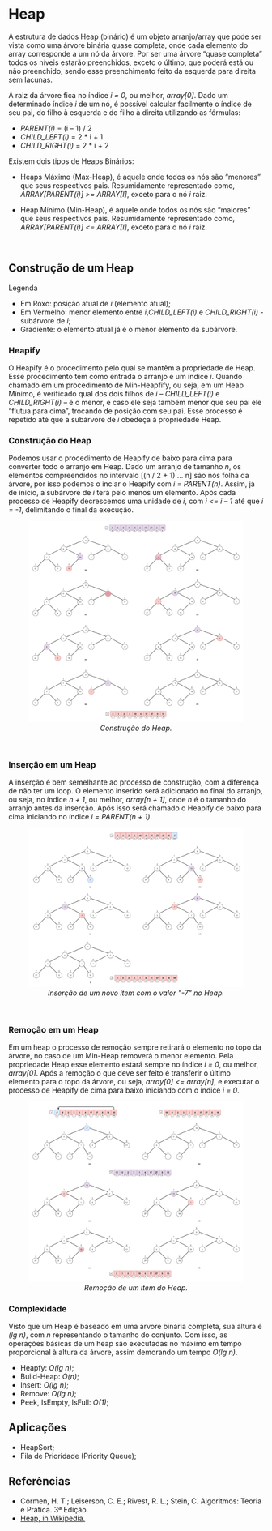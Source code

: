 # Heap

A estrutura de dados Heap (binário) é um objeto arranjo/array que pode ser vista como uma árvore binária quase completa, onde cada elemento do array corresponde a um nó da árvore. Por ser uma árvore “quase completa” todos os níveis estarão preenchidos, exceto o último, que poderá está ou não preenchido, sendo esse preenchimento feito da esquerda para direita sem lacunas.
	
A raiz da árvore fica no índice *i = 0*, ou melhor, *array[0]*. Dado um determinado índice *i* de um nó, é possível calcular facilmente o índice de seu pai, do filho à esquerda e do filho à direita utilizando as fórmulas:
- *PARENT(i)* = (i – 1) / 2
- *CHILD_LEFT(i)* = 2 * i + 1
- *CHILD_RIGHT(i)* = 2 * i + 2

Existem dois tipos de Heaps Binários: 
- Heaps Máximo (Max-Heap), é aquele onde todos os nós são “menores” que seus respectivos pais. Resumidamente representado como, *ARRAY[PARENT(i)] >= ARRAY[I]*, exceto para o nó *i* raiz.

- Heap Mínimo (Min-Heap), é aquele onde todos os nós são “maiores” que seus respectivos pais. Resumidamente representado como, *ARRAY[PARENT(i)] <= ARRAY[I]*, exceto para o nó *i* raiz.

</br>

## Construção de um Heap

Legenda
  - Em Roxo: posíção atual de *i* (elemento atual);
  - Em Vermelho: menor elemento entre *i*,*CHILD_LEFT(i)* e *CHILD_RIGHT(i)* - subárvore de *i*;
  - Gradiente: o elemento atual já é o menor elemento da subárvore.

### Heapify

O Heapify é o procedimento pelo qual se mantêm a propriedade de Heap. Esse procedimento tem como entrada o arranjo e um índice *i*. Quando chamado em um procedimento de Min-Heapfify, ou seja, em um Heap Mínimo, é verificado qual dos dois filhos de *i* – *CHILD_LEFT(i)* e *CHILD_RIGHT(i)* – é o menor, e caso ele seja também menor que seu pai ele “flutua para cima”, trocando de posição com seu pai. Esse processo é repetido até que a subárvore de *i* obedeça à propriedade Heap.

### Construção do Heap

Podemos usar o procedimento de Heapify de baixo para cima para converter todo o arranjo em Heap.
Dado um arranjo de tamanho *n*, os elementos compreendidos no intervalo [(n / 2 + 1) ... n] são nós folha da árvore, por isso podemos o inciar o Heapify com *i = PARENT(n)*. Assim, já de início, a subárvore de *i* terá pelo menos um elemento. Após cada processo de Heapify decrescemos uma unidade de *i*, com *i <= i – 1* até que *i = -1*, delimitando o final da execução.

<center>
  <figure> 
    <img src="../../.github/images/heap0.png" alt="Construção da Heap">
    <figcaption>
      <i>Construção do Heap.</i>
    </figcaption>
  </figure>
</center>

</br>

### Inserção em um Heap

A inserção é bem semelhante ao processo de construção, com a diferença de não ter um loop. O elemento inserido será adicionado no final do arranjo, ou seja, no índice *n + 1*, ou melhor, *array[n + 1]*, onde *n* é o tamanho do arranjo antes da inserção. Após isso será chamado o Heapify de baixo para cima  iniciando no índice *i = PARENT(n + 1)*.

<center>
  <figure>
    <img src="../../.github/images/heap1.png" alt="Inserção de um novo item na heap.">
    <figcaption>
      <i>Inserção de um novo item com o valor "-7" no Heap.</i>
    </figcaption>
  </figure>
</center>

</br>

### Remoção em um Heap

Em um heap o processo de remoção sempre retirará o elemento no topo da árvore, no caso de um Min-Heap removerá o menor elemento. Pela propriedade Heap esse elemento estará sempre no índice *i = 0*, ou melhor, *array[0]*. Após a remoção o que deve ser feito é transferir o último elemento para o topo da árvore, ou seja, *array[0] <= array[n]*, e executar o processo de Heapify de cima para baixo iniciando com o índice *i = 0*.

<center>
  <figure>
    <img src="../../.github/images/heap3.png" alt="Diagrama de operações primitivas em uma pilha estática">
    <figcaption>
      <i>Remoção de um item do Heap.</i>
    </figcaption>
  </figure>
</center>

### Complexidade

Visto que um Heap é baseado em uma árvore binária completa, sua altura é *(lg n)*, com *n* representando o tamanho do conjunto. Com isso, as operações básicas de um heap são executadas no máximo em tempo proporcional à altura da árvore, assim demorando um tempo *O(lg n)*.

- Heapfy: *O(lg n)*;
- Build-Heap: *O(n)*;
- Insert: *O(lg n)*;
- Remove: *O(lg n)*;
- Peek, IsEmpty, IsFull: *O(1)*;

## Aplicações
- HeapSort;
- Fila de Prioridade (Priority Queue);

## Referências
- Cormen, H. T.; Leiserson, C. E.; Rivest, R. L.; Stein, C. Algoritmos: Teoria e Prática. 3ª Edição.
- [Heap, in Wikipedia.](https://pt.wikipedia.org/wiki/Heap)